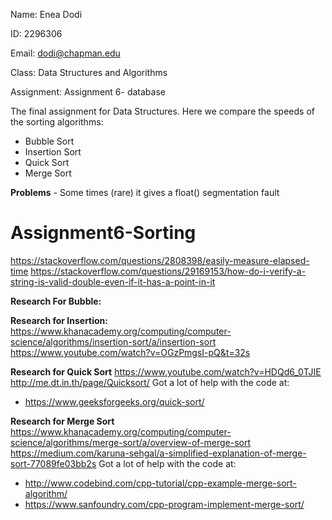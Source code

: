 
Name: Enea Dodi

ID: 2296306

Email: dodi@chapman.edu

Class: Data Structures and Algorithms

Assignment: Assignment 6- database

The final assignment for Data Structures. Here we compare the speeds of the sorting algorithms: 
* Bubble Sort
* Insertion Sort
* Quick Sort
* Merge Sort

**Problems** - Some times (rare) it gives a float() segmentation fault
# Assignment6-Sorting
https://stackoverflow.com/questions/2808398/easily-measure-elapsed-time
https://stackoverflow.com/questions/29169153/how-do-i-verify-a-string-is-valid-double-even-if-it-has-a-point-in-it

**Research For Bubble:**

**Research for Insertion:**
https://www.khanacademy.org/computing/computer-science/algorithms/insertion-sort/a/insertion-sort
https://www.youtube.com/watch?v=OGzPmgsI-pQ&t=32s


**Research for Quick Sort**
https://www.youtube.com/watch?v=HDQd6_0TJIE
http://me.dt.in.th/page/Quicksort/
Got a lot of help with the code at: 
* https://www.geeksforgeeks.org/quick-sort/

**Research for Merge Sort**
https://www.khanacademy.org/computing/computer-science/algorithms/merge-sort/a/overview-of-merge-sort
https://medium.com/karuna-sehgal/a-simplified-explanation-of-merge-sort-77089fe03bb2s
Got a lot of help with the code at: 
* http://www.codebind.com/cpp-tutorial/cpp-example-merge-sort-algorithm/
* https://www.sanfoundry.com/cpp-program-implement-merge-sort/
                                    
